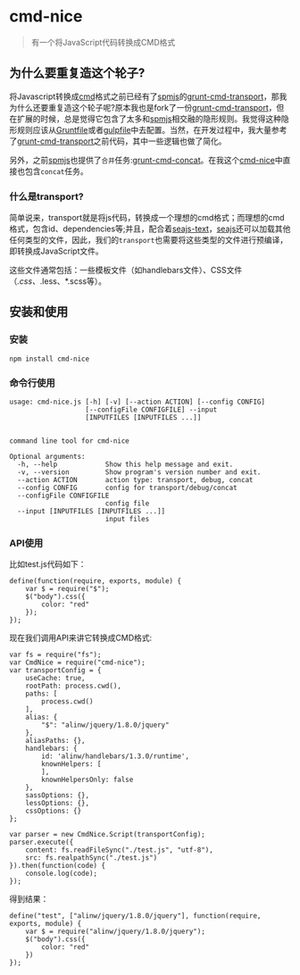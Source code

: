 # cmd-nice

> 有一个将JavaScript代码转换成CMD格式

## 为什么要重复造这个轮子?

将Javascript转换成[cmd]格式之前已经有了[spmjs]的[grunt-cmd-transport]，那我为什么还要重复造这个轮子呢?原本我也是fork了一份[grunt-cmd-transport]，但在扩展的时候，总是觉得它包含了太多和[spmjs]相交融的隐形规则。我觉得这种隐形规则应该从[Gruntfile]或者[gulpfile]中去配置。当然，在开发过程中，我大量参考了[grunt-cmd-transport]之前代码，其中一些逻辑也做了简化。

另外，之前[spmjs]也提供了`合并`任务:[grunt-cmd-concat]。在我这个[cmd-nice]中直接也包含`concat`任务。

### 什么是transport?

简单说来，transport就是将js代码，转换成一个理想的cmd格式；而理想的cmd格式，包含id、dependencies等;并且，配合着[seajs-text]，[seajs]还可以加载其他任何类型的文件，因此，我们的`transport`也需要将这些类型的文件进行预编译，即转换成JavaScript文件。

这些文件通常包括：一些模板文件（如handlebars文件）、CSS文件（*.css、*.less、*.scss等）。

## 安装和使用

### 安装

````
npm install cmd-nice
````

### 命令行使用

````
usage: cmd-nice.js [-h] [-v] [--action ACTION] [--config CONFIG]
                   [--configFile CONFIGFILE] --input
                   [INPUTFILES [INPUTFILES ...]]


command line tool for cmd-nice

Optional arguments:
  -h, --help            Show this help message and exit.
  -v, --version         Show program's version number and exit.
  --action ACTION       action type: transport, debug, concat
  --config CONFIG       config for transport/debug/concat
  --configFile CONFIGFILE
                        config file
  --input [INPUTFILES [INPUTFILES ...]]
                        input files
````

### API使用

比如test.js代码如下：
````
define(function(require, exports, module) {
    var $ = require("$");
    $("body").css({
        color: "red"
    });
});
````

现在我们调用API来讲它转换成CMD格式:
````
var fs = require("fs");
var CmdNice = require("cmd-nice");
var transportConfig = {
    useCache: true,
    rootPath: process.cwd(),
    paths: [
        process.cwd()
    ],
    alias: {
        "$": "alinw/jquery/1.8.0/jquery"
    },
    aliasPaths: {},
    handlebars: {
        id: 'alinw/handlebars/1.3.0/runtime',
        knownHelpers: [
        ],
        knownHelpersOnly: false
    },
    sassOptions: {},
    lessOptions: {},
    cssOptions: {}
};

var parser = new CmdNice.Script(transportConfig);
parser.execute({
    content: fs.readFileSync("./test.js", "utf-8"),
    src: fs.realpathSync("./test.js")
}).then(function(code) {
    console.log(code);
});
````

得到结果：
````
define("test", ["alinw/jquery/1.8.0/jquery"], function(require, exports, module) {
    var $ = require("alinw/jquery/1.8.0/jquery");
    $("body").css({
        color: "red"
    })
});
````

[cmd]: https://github.com/seajs/seajs/issues/242
[spmjs]: http://spmjs.io/
[grunt-cmd-transport]: https://github.com/spmjs/grunt-cmd-transport
[Gruntfile]: http://gruntjs.com/sample-gruntfile
[grunt-cmd-concat]: https://github.com/spmjs/grunt-cmd-concat
[cmd-nice]: /
[gulpfile]: https://github.com/gulpjs/gulp/
[seajs-text]: https://github.com/seajs/seajs-text
[seajs]: http://seajs.org/docs/
